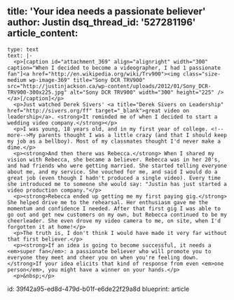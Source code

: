 title: 'Your idea needs a passionate believer'
author: Justin
dsq_thread_id: '527281196'
article_content:
  -
    type: text
    text: |-
      <p>[caption id="attachment_369" align="alignright" width="300" caption="When I decided to become a videographer, I had 1 passionate fan"]<a href="http://en.wikipedia.org/wiki/Trv900"><img class="size-medium wp-image-369" title="Sony DCR TRV900" src="http://justinjackson.ca/wp-content/uploads/2012/01/Sony_DCR-TRV900-300x225.jpg" alt="Sony DCR TRV900" width="300" height="225" /></a>[/caption]</p>
      <p>Just watched Derek Sivers' <a title="Derek Sivers on Leadership" href="http://sivers.org/ff" target="_blank">great video on leadership</a>. <strong>It reminded me of when I decided to start a wedding video company.</strong></p>
      <p>I was young, 18 years old, and in my first year of college. <!--more-->My parents thought I was a little crazy (and that I should keep my job as a bellboy). Most of my classmates thought I'd never make a dime.</p>
      <p><strong>And then there was Rebecca.</strong> When I shared my vision with Rebecca, she became a believer. Rebecca was in her 20's, and had friends who were getting married. She started telling everyone about me, and my service. She vouched for me, and said I would do a great job (even though I hadn't produced a single video). Every time she introduced me to someone she would say: "Justin has just started a video production company."</p>
      <p><strong>Rebecca ended up getting me my first paying gig.</strong> She helped drive me to the rehearsal. Her enthusiasm gave me the momentum and confidence I needed. After that first gig I was able to go out and get new customers on my own, but Rebecca continued to be my cheerleader. She even drove my video camera to me, on site, when I'd forgotten it at home!</p>
      <p>The truth is, I don't think I would have made it very far without that first believer.</p>
      <p><strong>If an idea is going to become successful, it needs a <em>super fan</em>: a passionate believer who will promote you to everyone they meet and cheer you on when you're feeling down. </strong>If your idea elicits that kind of response from even <em>one person</em>, you might have a winner on your hands.</p>
      <p>&nbsp;</p>
id: 39f42a95-ed8d-479d-b01f-e6de22f29a8d
blueprint: article

